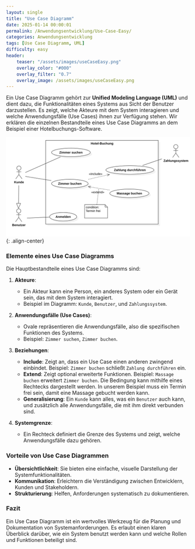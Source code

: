 ```yaml
---
layout: single
title: "Use Case Diagramm"
date: 2025-01-14 00:00:01
permalink: /Anwendungsentwicklung/Use-Case-Easy/
categories: Anwendungsentwicklung
tags: [Use Case Diagramm, UML]
difficulty: easy
header:
    teaser: "/assets/images/useCaseEasy.png"
    overlay_color: "#000"
    overlay_filter: "0.7"
    overlay_image: /assets/images/useCaseEasy.png
---
```

Ein Use Case Diagramm gehört zur **Unified Modeling Language (UML)** und dient dazu, die Funktionalitäten eines Systems aus Sicht der Benutzer darzustellen. Es zeigt, welche Akteure mit dem System interagieren und welche Anwendungsfälle (Use Cases) ihnen zur Verfügung stehen. Wir erklären die einzelnen Bestandteile eines Use Case Diagramms an dem Beispiel einer Hotelbuchungs-Software.


![image-center](/assets/images/buchung_easy.png){: .align-center}

### Elemente eines Use Case Diagramms
Die Hauptbestandteile eines Use Case Diagramms sind:

1. **Akteure**:
   - Ein Akteur kann eine Person, ein anderes System oder ein Gerät sein, das mit dem System interagiert.
   - Beispiel im Diagramm: `Kunde`, `Benutzer`, und `Zahlungssystem`.

2. **Anwendungsfälle (Use Cases)**:
   - Ovale repräsentieren die Anwendungsfälle, also die spezifischen Funktionen des Systems.
   - Beispiel: `Zimmer suchen`, `Zimmer buchen`.

3. **Beziehungen**:
   - **Include**: Zeigt an, dass ein Use Case einen anderen zwingend einbindet. Beispiel: `Zimmer buchen` schließt `Zahlung durchführen` ein.
   - **Extend**: Zeigt optional erweiterte Funktionen. Beispiel: `Massage buchen` erweitert `Zimmer buchen`. Die Bedingung kann mithilfe eines Rechtecks dargestellt werden.
    In unserem Beispiel muss ein Termin frei sein, damit eine Massage gebucht werden kann.
   - **Generalisierung**: Ein `Kunde` kann alles, was ein `Benutzer` auch kann, und zusätzlich alle Anwendungsfälle, die mit ihm direkt verbunden sind.

4. **Systemgrenze**:
   - Ein Rechteck definiert die Grenze des Systems und zeigt, welche Anwendungsfälle dazu gehören.

### Vorteile von Use Case Diagrammen
- **Übersichtlichkeit**: Sie bieten eine einfache, visuelle Darstellung der Systemfunktionalitäten.
- **Kommunikation**: Erleichtern die Verständigung zwischen Entwicklern, Kunden und Stakeholdern.
- **Strukturierung**: Helfen, Anforderungen systematisch zu dokumentieren.

### Fazit
Ein Use Case Diagramm ist ein wertvolles Werkzeug für die Planung und Dokumentation von Systemanforderungen. Es erlaubt einen klaren Überblick darüber, wie ein System benutzt werden kann und welche Rollen und Funktionen beteiligt sind.
